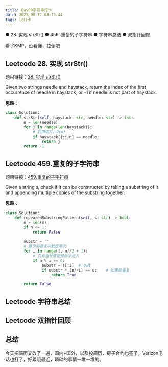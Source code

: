 ```yaml
---
title: Day09字符串打卡
date: 2023-08-17 08:13:44
tags: lc打卡
---
```

● 28. 实现 strStr()
● 459. 重复的子字符串
● 字符串总结 
● 双指针回顾 

看了KMP，没看懂，拉倒吧
## Leetcode 28. 实现 strStr() 
题目链接：[28. 实现 strStr()](https://leetcode.com/problems/find-the-index-of-the-first-occurrence-in-a-string/description/)

Given two strings needle and haystack, return the index of the first occurrence of needle in haystack, or -1 if needle is not part of haystack.

<!-- ![swap_ex1](https://github.com/yukiy927/lcdiary.github.io/blob/main/pics/swap_ex1.jpg) -->

**思路**：



```python
class Solution:
    def strStr(self, haystack: str, needle: str) -> int:
        n = len(needle)
        for j in range(len(haystack)):
            # 利用切片，O(n)
            if haystack[j:j+n] == needle:
                return j
        return -1
```

## Leetcode 459.重复的子字符串
题目链接：[459.重复的子字符串](https://leetcode.com/problems/repeated-substring-pattern/description/)

Given a string s, check if it can be constructed by taking a substring of it and appending multiple copies of the substring together.

**思路**：

```python
class Solution:
    def repeatedSubstringPattern(self, s: str) -> bool:
        n = len(s)
        if n <= 1:
            return False
        
        substr = ''
        # 最少的重复次数是两次
        for i in range(1, n//2 + 1):
            # 只有当长度能整除才进入
            if n % i == 0:
                substr = s[:i]  # 切片
                if substr * (n//i) == s:    # 如果能重复
                    return True

        return False
```

## Leetcode 字符串总结


## Leetcode 双指针回顾


## 总结

今天把简历又改了一遍，国内+国外，以及投简历，房子合约也签了，Verizon电话也打了，好累哦最近，琐碎的事情一堆一堆的。
